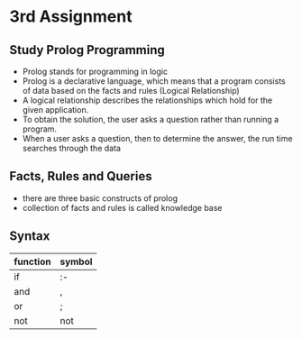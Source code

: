 # 3rd Assignment #

## Study Prolog Programming ##

- Prolog stands for programming in logic
- Prolog is a declarative language, which means that a program consists of data based on the facts and rules (Logical Relationship)
- A logical relationship describes the relationships which hold for the given application.
- To obtain the solution, the user asks a question rather than running a program.
- When a user asks a question, then to determine the answer, the run time searches through the data

## Facts, Rules and Queries ##

- there are three basic constructs of prolog
- collection of facts and rules is called knowledge base

## Syntax ##

| function | symbol |
| -------- | ------ |
| if | :- |
| and | , |
| or | ; |
| not | not |

